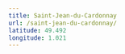 ```yaml
---
title: Saint-Jean-du-Cardonnay
url: /saint-jean-du-cardonnay/
latitude: 49.492
longitude: 1.021
---
```

